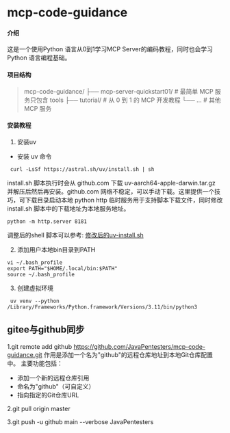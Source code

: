 # mcp-code-guidance

#### 介绍
这是一个使用Python 语言从0到1学习MCP Server的编码教程，同时也会学习 Python 语言编程基础。

#### 项目结构
>mcp-code-guidance/
>├── mcp-server-quickstart01/        # 最简单 MCP 服务只包含 tools
>├── tutorial/           # 从 0 到 1 的 MCP 开发教程
>└── ...                 # 其他 MCP 服务

#### 安装教程

1.  安装uv
+ 安装 uv 命令
```
 curl -LsSf https://astral.sh/uv/install.sh | sh
```

install.sh 脚本执行时会从 github.com 下载 uv-aarch64-apple-darwin.tar.gz 并解压后然后再安装。github.com 网络不稳定，可以手动下载。这里提供一个技巧，可下载目录启动本地 python http 临时服务用于支持脚本下载文件，同时修改install.sh 脚本中的下载地址为本地服务地址。

```
python -m http.server 8181
```
调整后的shell 脚本可以参考:
[修改后的uv-install.sh](./tutorial/uv-install.sh)


2.  添加用户本地bin目录到PATH
```
vi ~/.bash_profile
export PATH="$HOME/.local/bin:$PATH"
source ~/.bash_profile
```

3.  创建虚拟环境
```
 uv venv --python /Library/Frameworks/Python.framework/Versions/3.11/bin/python3
```

## gitee与github同步

1.git remote add github https://github.com/JavaPentesters/mcp-code-guidance.git 
作用是添加一个名为"github"的远程仓库地址到本地Git仓库配置中。
主要功能包括：
+ 添加一个新的远程仓库引用
+ 命名为"github"（可自定义）
+ 指向指定的Git仓库URL

2.git pull origin master

3.git push -u github main --verbose
JavaPentesters
